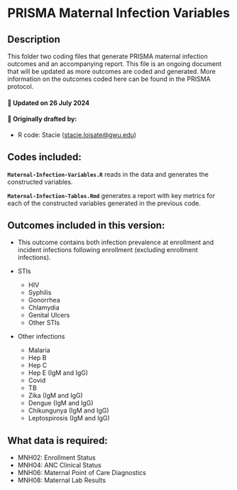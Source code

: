 
# PRISMA Maternal Infection Variables

## Description

This folder two coding files that generate PRISMA maternal infection outcomes and an accompanying report. This file is an ongoing document that will be
updated as more outcomes are coded and generated. More information on
the outcomes coded here can be found in the PRISMA protocol.

#### :pushpin: Updated on 26 July 2024

#### :pushpin: Originally drafted by:

- R code: Stacie (<stacie.loisate@gwu.edu>)

## Codes included:

**`Maternal-Infection-Variables.R`** reads in the data and generates the
constructed variables.

**`Maternal-Infection-Tables.Rmd`** generates a report with key
metrics for each of the constructed variables generated in the previous
code.

## Outcomes included in this version:
- This outcome contains both infection prevalence at enrollment and incident infections following enrollment (excluding enrollment infections).

- STIs
  + HIV
  + Syphilis
  + Gonorrhea
  + Chlamydia
  + Genital Ulcers
  + Other STIs
  
- Other infections
  + Malaria
  + Hep B
  + Hep C
  + Hep E (IgM and IgG)
  + Covid
  + TB
  + Zika (IgM and IgG)
  + Dengue (IgM and IgG)
  + Chikungunya (IgM and IgG)
  + Leptospirosis (IgM and IgG)

## What data is required:

- MNH02: Enrollment Status
- MNH04: ANC Clinical Status
- MNH06: Maternal Point of Care Diagnostics
- MNH08: Maternal Lab Results 

